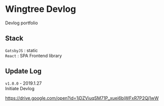 # Wingtree Devlog
Devlog portfolio

## Stack
`GatsbyJS` : static <br/>
`React` : SPA Frontend library <br/>


## Update Log
`v1.0.0` - 2019.1.27 <br/>
Initiate Devlog

https://drive.google.com/open?id=1jDZViuqSM71P_xuei6bjWFxR7P2Qj1wW
